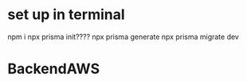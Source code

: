 # set up in terminal
npm i
npx prisma init????
npx prisma generate
npx prisma migrate dev
# BackendAWS
